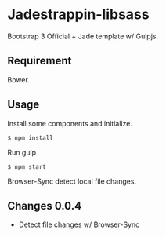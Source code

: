 # Jadestrappin-libsass

Bootstrap 3 Official + Jade template w/ Gulpjs.

## Requirement

Bower.

## Usage

Install some components and initialize.

	$ npm install

Run gulp

	$ npm start

Browser-Sync detect local file changes.

## Changes 0.0.4

* Detect file changes w/ Browser-Sync